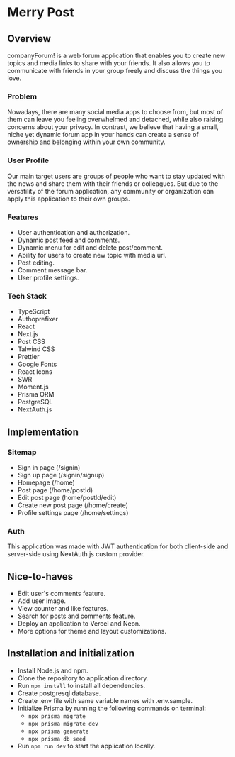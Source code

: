 # Merry Post

## Overview

companyForum! is a web forum application that enables you to create new topics and media links to share with your friends. It also allows you to communicate with friends in your group freely and discuss the things you love.

### Problem

Nowadays, there are many social media apps to choose from, but most of them can leave you feeling overwhelmed and detached, while also raising concerns about your privacy. In contrast, we believe that having a small, niche yet dynamic forum app in your hands can create a sense of ownership and belonging within your own community.

### User Profile

Our main target users are groups of people who want to stay updated with the news and share them with their friends or colleagues. But due to the versatility of the forum application, any community or organization can apply this application to their own groups.

### Features

- User authentication and authorization.
- Dynamic post feed and comments.
- Dynamic menu for edit and delete post/comment.
- Ability for users to create new topic with media url.
- Post editing.
- Comment message bar.
- User profile settings.

### Tech Stack

- TypeScript
- Authoprefixer
- React
- Next.js
- Post CSS
- Talwind CSS
- Prettier
- Google Fonts
- React Icons
- SWR
- Moment.js
- Prisma ORM
- PostgreSQL
- NextAuth.js

## Implementation

### Sitemap

- Sign in page (/signin)
- Sign up page (/signin/signup)
- Homepage (/home)
- Post page (/home/postId)
- Edit post page (home/postId/edit)
- Create new post page (/home/create)
- Profile settings page (/home/settings)

### Auth

This application was made with JWT authentication for both client-side and server-side using NextAuth.js custom provider.

## Nice-to-haves

- Edit user's comments feature.
- Add user image.
- View counter and like features.
- Search for posts and comments feature.
- Deploy an application to Vercel and Neon.
- More options for theme and layout customizations.

## Installation and initialization

- Install Node.js and npm.
- Clone the repository to application directory.
- Run `npm install` to install all dependencies.
- Create postgresql database.
- Create .env file with same variable names with .env.sample.
- Initialize Prisma by running the following commands on terminal:
  - `npx prisma migrate`
  - `npx prisma migrate dev`
  - `npx prisma generate`
  - `npx prisma db seed`
- Run `npm run dev` to start the application locally.
